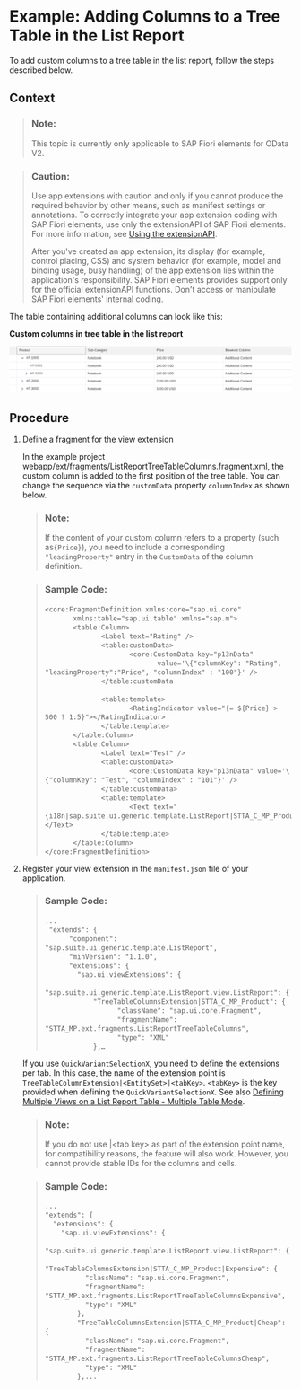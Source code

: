 <!-- loiob903da5f037244629aa6462af2eb32ec -->

# Example: Adding Columns to a Tree Table in the List Report

To add custom columns to a tree table in the list report, follow the steps described below.



## Context

> ### Note:  
> This topic is currently only applicable to SAP Fiori elements for OData V2.

> ### Caution:  
> Use app extensions with caution and only if you cannot produce the required behavior by other means, such as manifest settings or annotations. To correctly integrate your app extension coding with SAP Fiori elements, use only the extensionAPI of SAP Fiori elements. For more information, see [Using the extensionAPI](using-the-extensionapi-bd2994b.md).
> 
> After you've created an app extension, its display \(for example, control placing, CSS\) and system behavior \(for example, model and binding usage, busy handling\) of the app extension lies within the application's responsibility. SAP Fiori elements provides support only for the official extensionAPI functions. Don't access or manipulate SAP Fiori elements' internal coding.

The table containing additional columns can look like this:

   
  
**Custom columns in tree table in the list report**

 ![](images/Adding_Columns_to_a_Tree_Table_in_the_List_Report_24fb6d5.png "Custom columns in tree table in the list report") 



## Procedure

1.  Define a fragment for the view extension

    In the example project webapp/ext/fragments/ListReportTreeTableColumns.fragment.xml, the custom column is added to the first position of the tree table. You can change the sequence via the `customData` property `columnIndex` as shown below.

    > ### Note:  
    > If the content of your custom column refers to a property \(such as`{Price}`\), you need to include a corresponding `"leadingProperty"` entry in the `CustomData` of the column definition.

    > ### Sample Code:  
    > ```
    > <core:FragmentDefinition xmlns:core="sap.ui.core"
    >        xmlns:table="sap.ui.table" xmlns="sap.m">
    >        <table:Column>
    >               <Label text="Rating" />
    >               <table:customData>
    >                      <core:CustomData key="p13nData"
    >                             value='\{"columnKey": "Rating", "leadingProperty":"Price", "columnIndex" : "100"}' />
    >               </table:customData
    > 
    >               <table:template>
    >                      <RatingIndicator value="{= ${Price} > 500 ? 1:5}"></RatingIndicator>
    >               </table:template>
    >        </table:Column>
    >        <table:Column>
    >               <Label text="Test" />
    >               <table:customData>
    >                      <core:CustomData key="p13nData" value='\{"columnKey": "Test", "columnIndex" : "101"}' />
    >               </table:customData>
    >               <table:template>
    >                      <Text text="{i18n|sap.suite.ui.generic.template.ListReport|STTA_C_MP_Product>xfld.BreakoutColumnContent}"></Text>
    >               </table:template>
    >        </table:Column>
    > </core:FragmentDefinition>
    > 
    > ```

2.  Register your view extension in the `manifest.json` file of your application.

    > ### Sample Code:  
    > ```
    > ...
    >  "extends": {
    >       "component": "sap.suite.ui.generic.template.ListReport",
    >       "minVersion": "1.1.0",
    >       "extensions": {
    >         "sap.ui.viewExtensions": {
    >           "sap.suite.ui.generic.template.ListReport.view.ListReport": {
    >             "TreeTableColumnsExtension|STTA_C_MP_Product": {
    >                   "className": "sap.ui.core.Fragment",
    >                   "fragmentName": "STTA_MP.ext.fragments.ListReportTreeTableColumns",
    >                   "type": "XML"
    >             },… 
    > 
    > ```

    If you use `QuickVariantSelectionX`, you need to define the extensions per tab. In this case, the name of the extension point is `TreeTableColumnExtension|<EntitySet>|<tabKey>`. `<tabKey>` is the key provided when defining the `QuickVariantSelectionX`. See also [Defining Multiple Views on a List Report Table - Multiple Table Mode](defining-multiple-views-on-a-list-report-table-multiple-table-mode-37aeed7.md).

    > ### Note:  
    > If you do not use |<tab key\> as part of the extension point name, for compatibility reasons, the feature will also work. However, you cannot provide stable IDs for the columns and cells.

    > ### Sample Code:  
    > ```
    > ...
    > "extends": {
    >   "extensions": {
    >     "sap.ui.viewExtensions": {
    >       "sap.suite.ui.generic.template.ListReport.view.ListReport": {
    >         "TreeTableColumnsExtension|STTA_C_MP_Product|Expensive": {
    >           "className": "sap.ui.core.Fragment",
    >           "fragmentName": "STTA_MP.ext.fragments.ListReportTreeTableColumnsExpensive",
    >           "type": "XML"
    >         },
    >         "TreeTableColumnsExtension|STTA_C_MP_Product|Cheap": {
    >           "className": "sap.ui.core.Fragment",
    >           "fragmentName": "STTA_MP.ext.fragments.ListReportTreeTableColumnsCheap",
    >           "type": "XML"
    >         },... 
    > 
    > ```


